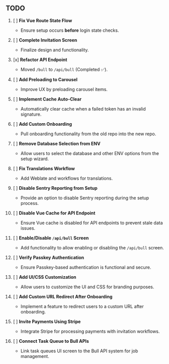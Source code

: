 ## TODO

1. [ ] **Fix Vue Route State Flow**  
   - Ensure setup occurs **before** login state checks.

2. [ ] **Complete Invitation Screen**  
   - Finalize design and functionality.

3. [x] **Refactor API Endpoint**  
   - Moved `/bull` to `/api/bull` (Completed ✅).

4. [ ] **Add Preloading to Carousel**  
   - Improve UX by preloading carousel items.

5. [ ] **Implement Cache Auto-Clear**  
   - Automatically clear cache when a failed token has an invalid signature.

6. [ ] **Add Custom Onboarding**  
   - Pull onboarding functionality from the old repo into the new repo.

7. [ ] **Remove Database Selection from ENV**  
   - Allow users to select the database and other ENV options from the setup wizard.

8. [ ] **Fix Translations Workflow**  
   - Add Weblate and workflows for translations.

9. [ ] **Disable Sentry Reporting from Setup**  
   - Provide an option to disable Sentry reporting during the setup process.

10. [ ] **Disable Vue Cache for API Endpoint**  
    - Ensure Vue cache is disabled for API endpoints to prevent stale data issues.

11. [ ] **Enable/Disable `/api/bull` Screen**  
    - Add functionality to allow enabling or disabling the `/api/bull` screen.

12. [ ] **Verify Passkey Authentication**  
    - Ensure Passkey-based authentication is functional and secure.

13. [ ] **Add UI/CSS Customization**  
    - Allow users to customize the UI and CSS for branding purposes.

14. [ ] **Add Custom URL Redirect After Onboarding**  
    - Implement a feature to redirect users to a custom URL after onboarding.

15. [ ] **Invite Payments Using Stripe**  
    - Integrate Stripe for processing payments with invitation workflows.

16. [ ] **Connect Task Queue to Bull APIs**  
    - Link task queues UI screen to the Bull API system for job management.
